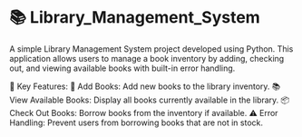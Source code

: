 # 📚 Library_Management_System
A simple Library Management System project developed using Python. This application allows users to manage a book inventory by adding, checking out, and viewing available books with built-in error handling.

🔑 Key Features:
📖 Add Books: Add new books to the library inventory.
📚 View Available Books: Display all books currently available in the library.
📦 Check Out Books: Borrow books from the inventory if available.
⚠️ Error Handling: Prevent users from borrowing books that are not in stock.
